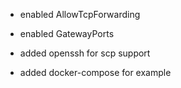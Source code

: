 * enabled AllowTcpForwarding

* enabled GatewayPorts

* added openssh for scp support

* added docker-compose for example